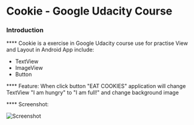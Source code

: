 # Cookie - Google Udacity Course
### Introduction
**** Cookie is a exercise in Google Udacity course use for practise View and Layout in Android App include:
- TextView
- ImageView
- Button

**** Feature:
When click button "EAT COOKIES" application will change TextView "I am hungry" to "I am full!" and change background image

**** Screenshot:

![Screenshot]({{site.baseurl}}/https://raw.githubusercontent.com/ilentt/Cookie/master/app/src/main/res/drawable/screenshot.png)






